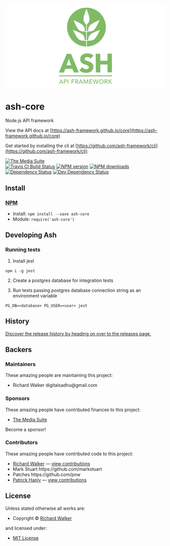 ![Ash Api Framework](/logo_vertical.jpg?raw=true "Ash Api Framework")

<!-- TITLE/ -->

<h1>ash-core</h1>

<!-- /TITLE -->


<!-- DESCRIPTION/ -->

Node.js API framework

<!-- /DESCRIPTION -->


View the API docs at [https://ash-framework.github.io/core](https://ash-framework.github.io/core)

Get started by installing the cli at [https://github.com/ash-framework/cli](https://github.com/ash-framework/cli)

<!-- BADGES/ -->

<span class="badge-badge"><a href="https://mediasuite.co.nz" title="The Media Suite"><img src="https://mediasuite.co.nz/ms-badge.png" alt="The Media Suite" /></a></span>
<br class="badge-separator" />
<span class="badge-travisci"><a href="http://travis-ci.org/ash-framework/core" title="Check this project's build status on TravisCI"><img src="https://img.shields.io/travis/ash-framework/core/master.svg" alt="Travis CI Build Status" /></a></span>
<span class="badge-npmversion"><a href="https://npmjs.org/package/ash-core" title="View this project on NPM"><img src="https://img.shields.io/npm/v/ash-core.svg" alt="NPM version" /></a></span>
<span class="badge-npmdownloads"><a href="https://npmjs.org/package/ash-core" title="View this project on NPM"><img src="https://img.shields.io/npm/dm/ash-core.svg" alt="NPM downloads" /></a></span>
<span class="badge-daviddm"><a href="https://david-dm.org/ash-framework/core" title="View the status of this project's dependencies on DavidDM"><img src="https://img.shields.io/david/ash-framework/core.svg" alt="Dependency Status" /></a></span>
<span class="badge-daviddmdev"><a href="https://david-dm.org/ash-framework/core#info=devDependencies" title="View the status of this project's development dependencies on DavidDM"><img src="https://img.shields.io/david/dev/ash-framework/core.svg" alt="Dev Dependency Status" /></a></span>

<!-- /BADGES -->


<!-- INSTALL/ -->

<h2>Install</h2>

<a href="https://npmjs.com" title="npm is a package manager for javascript"><h3>NPM</h3></a><ul>
<li>Install: <code>npm install --save ash-core</code></li>
<li>Module: <code>require('ash-core')</code></li></ul>

<!-- /INSTALL -->


## Developing Ash

### Running tests

1. Install jest
```
npm i -g jest
```

2. Create a postgres database for integration tests

3. Run tests passing postgres database connection string as an environment variable
```
PG_DB=<database> PG_USER=<user> jest
```

<!-- HISTORY/ -->

<h2>History</h2>

<a href="https://github.com/ash-framework/core/releases">Discover the release history by heading on over to the releases page.</a>

<!-- /HISTORY -->


<!-- BACKERS/ -->

<h2>Backers</h2>

<h3>Maintainers</h3>

These amazing people are maintaining this project:

<ul><li>Richard Walker digitalsadhu@gmail.com</li></ul>

<h3>Sponsors</h3>

These amazing people have contributed finances to this project:

<ul><li><a href="http://mediasuite.co.nz">The Media Suite</a></li></ul>

Become a sponsor!



<h3>Contributors</h3>

These amazing people have contributed code to this project:

<ul><li><a href="http://lovebeer.nz/">Richard Walker</a> — <a href="https://github.com/ash-framework/core/commits?author=digitalsadhu" title="View the GitHub contributions of Richard Walker on repository ash-framework/core">view contributions</a></li>
<li>Mark Stuart https://github.com/markstuart</li>
<li>Patches https://github.com/pnw</li>
<li><a href="haply.io">Patrick Haply</a> — <a href="https://github.com/ash-framework/core/commits?author=pnw" title="View the GitHub contributions of Patrick Haply on repository ash-framework/core">view contributions</a></li></ul>



<!-- /BACKERS -->


<!-- LICENSE/ -->

<h2>License</h2>

Unless stated otherwise all works are:

<ul><li>Copyright &copy; <a href="http://lovebeer.nz/">Richard Walker</a></li></ul>

and licensed under:

<ul><li><a href="http://spdx.org/licenses/MIT.html">MIT License</a></li></ul>

<!-- /LICENSE -->
